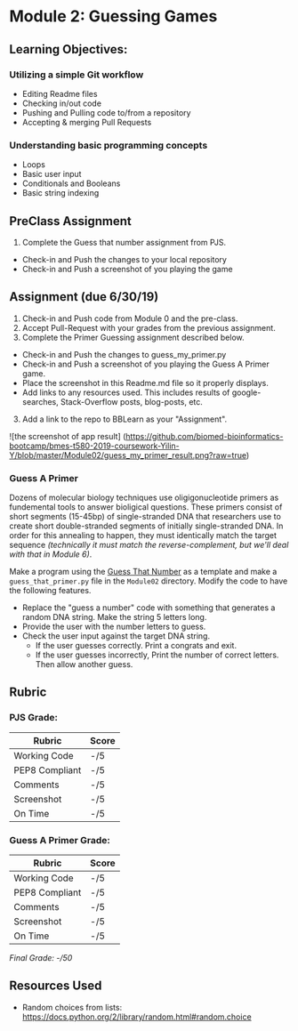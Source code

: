 # Module 2: Guessing Games

## Learning Objectives:

### Utilizing a simple Git workflow
 - Editing Readme files
 - Checking in/out code
 - Pushing and Pulling code to/from a repository
 - Accepting & merging Pull Requests

### Understanding basic programming concepts
 - Loops
 - Basic user input
 - Conditionals and Booleans
 - Basic string indexing


## PreClass Assignment

1. Complete the Guess that number assignment from PJS.
  - Check-in and Push the changes to your local repository
  - Check-in and Push a screenshot of you playing the game
 
## Assignment (due 6/30/19)

1. Check-in and Push code from Module 0 and the pre-class.
2. Accept Pull-Request with your grades from the previous assignment.
3. Complete the Primer Guessing assignment described below.
  - Check-in and Push the changes to guess_my_primer.py
  - Check-in and Push a screenshot of you playing the Guess A Primer game.
  - Place the screenshot in this Readme.md file so it properly displays.
  - Add links to any resources used. This includes results of google-searches, Stack-Overflow posts, blog-posts, etc.
3. Add a link to the repo to BBLearn as your "Assignment".

![the screenshot of app result] (https://github.com/biomed-bioinformatics-bootcamp/bmes-t580-2019-coursework-Yilin-Y/blob/master/Module02/guess_my_primer_result.png?raw=true)


### Guess A Primer

Dozens of molecular biology techniques use oligigonucleotide primers as fundemental tools to answer bioligical questions.
These primers consist of short segments (15-45bp) of single-stranded DNA that researchers use to create short double-stranded segments of initially single-stranded DNA. 
In order for this annealing to happen, they must identically match the target sequence *(technically it must match the reverse-complement, but we'll deal with that in Module 6)*.

Make a program using the [Guess That Number](https://github.com/biomed-bioinformatics-bootcamp/python-jumpstart-course-demos/tree/master/apps/02-guess-number-app) as a template and make a `guess_that_primer.py` file in the `Module02` directory.
Modify the code to have the following features.

  - Replace the "guess a number" code with something that generates a random DNA string. Make the string 5 letters long.
  - Provide the user with the number letters to guess.
  - Check the user input against the target DNA string.
    - If the user guesses correctly. Print a congrats and exit.
    - If the user guesses incorrectly, Print the number of correct letters. Then allow another guess.

## Rubric

### PJS Grade:

|  Rubric        | Score | 
|----------------|-------|
| Working Code   |  -/5  |
| PEP8 Compliant |  -/5  |
| Comments       |  -/5  |
| Screenshot     |  -/5  |
| On Time        |  -/5  |

### Guess A Primer Grade:

|  Rubric        | Score | 
|----------------|-------|
| Working Code   |  -/5  |
| PEP8 Compliant |  -/5  |
| Comments       |  -/5  |
| Screenshot     |  -/5  |
| On Time        |  -/5  |

*Final Grade: -/50*

## Resources Used

- Random choices from lists: https://docs.python.org/2/library/random.html#random.choice
